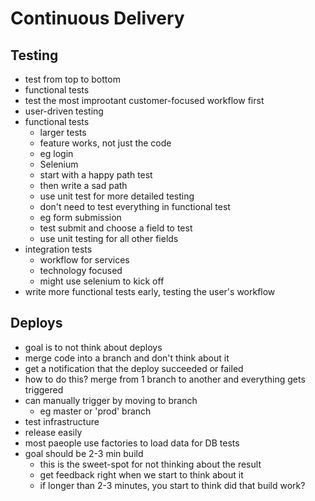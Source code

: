 # Continuous Delivery

## Testing
* test from top to bottom
* functional tests
* test the most improotant customer-focused workflow first
* user-driven testing
* functional tests 
  * larger tests
  *  feature works, not just the code
  *  eg login
  *  Selenium
  *  start with a happy path test
  *  then write a sad path
  *  use unit test for more detailed testing
  *  don't need to test everything in functional test
    *  eg form submission
    *  test submit and choose a field to test
    *  use unit testing for all other fields
* integration tests
  * workflow for services
  * technology focused
  * might use selenium to kick off
* write more functional tests early, testing the user's workflow

## Deploys
* goal is to not think about deploys
* merge code into a branch and don't think about it
* get a notification that the deploy succeeded or failed
* how to do this? merge from 1 branch to another and everything gets triggered
* can manually trigger by moving to branch
  * eg master or 'prod' branch
* test infrastructure
* release easily
* most paeople use factories to load data for DB tests
* goal should be 2-3 min build
  * this is the sweet-spot for not thinking about the result
  * get feedback right when we start to think about it
  * if longer than 2-3 minutes, you start to think did that build work?